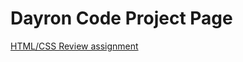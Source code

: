 # Dayron Code Project Page
<a href="https://dcholloway.github.io/WEBT-2310/Business%20Website/index.html">HTML/CSS Review assignment</a>